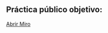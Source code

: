 ## Práctica público objetivo:

<a href="https://miro.com/app/board/uXjVOJ2TUIY=/?invite_link_id=603891916274">Abrir Miro</a>

